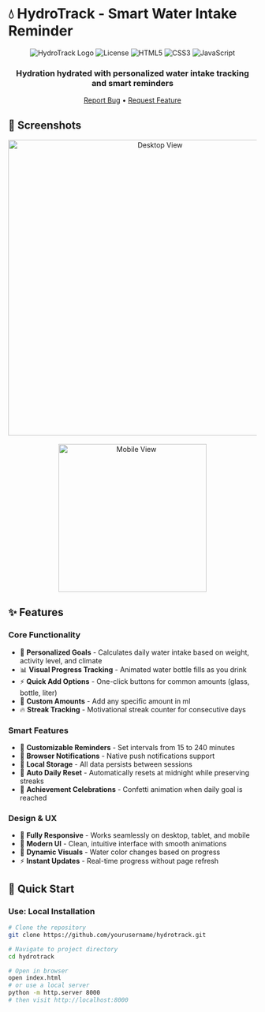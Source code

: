 # 💧 HydroTrack - Smart Water Intake Reminder

<div align="center">
  
  ![HydroTrack Logo](https://img.shields.io/badge/HydroTrack-v1.0.0-blue?style=for-the-badge)
  ![License](https://img.shields.io/badge/license-MIT-green?style=for-the-badge)
  ![HTML5](https://img.shields.io/badge/HTML5-E34F26?style=for-the-badge&logo=html5&logoColor=white)
  ![CSS3](https://img.shields.io/badge/CSS3-1572B6?style=for-the-badge&logo=css3&logoColor=white)
  ![JavaScript](https://img.shields.io/badge/JavaScript-F7DF1E?style=for-the-badge&logo=javascript&logoColor=black)
  
  <h3>Hydration hydrated with personalized water intake tracking and smart reminders</h3>
  
  [Report Bug](https://github.com/TikiCybe/hydrotrack/issues) • [Request Feature](https://github.com/TikiCyber/hydrotrack/issues)

</div>

## 📸 Screenshots

<div align="center">
  <img src="assets/screenshots/desktop-view.png" alt="Desktop View" width="600">
  <br><br>
  <img src="assets/screenshots/mobile-view.png" alt="Mobile View" width="300">
</div>

## ✨ Features

### Core Functionality
- 🎯 **Personalized Goals** - Calculates daily water intake based on weight, activity level, and climate
- 📊 **Visual Progress Tracking** - Animated water bottle fills as you drink
- ⚡ **Quick Add Options** - One-click buttons for common amounts (glass, bottle, liter)
- 📝 **Custom Amounts** - Add any specific amount in ml
- 🔥 **Streak Tracking** - Motivational streak counter for consecutive days

### Smart Features
- 🔔 **Customizable Reminders** - Set intervals from 15 to 240 minutes
- 📱 **Browser Notifications** - Native push notifications support
- 💾 **Local Storage** - All data persists between sessions
- 🌙 **Auto Daily Reset** - Automatically resets at midnight while preserving streaks
- 🎉 **Achievement Celebrations** - Confetti animation when daily goal is reached

### Design & UX
- 📱 **Fully Responsive** - Works seamlessly on desktop, tablet, and mobile
- 🎨 **Modern UI** - Clean, intuitive interface with smooth animations
- 🌊 **Dynamic Visuals** - Water color changes based on progress
- ⚡ **Instant Updates** - Real-time progress without page refresh

## 🚀 Quick Start

### Use: Local Installation
```bash
# Clone the repository
git clone https://github.com/yourusername/hydrotrack.git

# Navigate to project directory
cd hydrotrack

# Open in browser
open index.html
# or use a local server
python -m http.server 8000
# then visit http://localhost:8000
